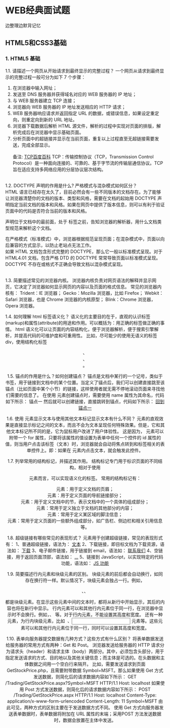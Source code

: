 # WEB经典面试题
边整理边默背记忆
## HTML5和CSS3基础
### 1. HTML5 基础
1.1. 请描述一个网页从开始请求到最终显示的完整过程？
一个网页从请求到最终显示的完整过程一般可分为如下 7 个步骤：
1. 在浏览器中输入网址；
2. 发送至 DNS 服务器并获得域名对应的 WEB 服务器的 IP 地址；
3. 与 WEB 服务器建立 TCP 连接；
4. 浏览器向 WEB 服务器的 IP 地址发送相应的 HTTP 请求；
5. WEB 服务器响应请求并返回指定 URL 的数据，或错误信息，如果设定重定向，则重定向到新的 URL 地址。
6. 浏览器下载数据后解析 HTML 源文件，解析的过程中实现对页面的排版，解析完成后在浏览器中显示基础页面。
7. 分析页面中的超链接并显示在当前页面，重复以上过程直至无超链接需要发送，完成全部显示。<br><br>
备注: [TCP百度百科](https://baike.baidu.com/item/TCP/33012?fr=aladdin)
TCP：传输控制协议（TCP，Transmission Control Protocol）是一种面向连接的、可靠的、基于字节流的传输层通信协议。TCP旨在适应支持多网络应用的分层协议层次结构。<br><br>

1.2. DOCTYPE 声明的作用是什么? 严格模式与混杂模式如何区分？<br>
HTML 语言已经存在太久了，目前必然会有一些不同版本的文档存在。为了能够让浏览器清楚你的文档的版本、类型和风格，需要在文档的起始用 DOCTYPE 声明指定当前文档的版本和风格。如果在网页中提供了版本信息，则可以有利于验证页面中的代码是否符合当前的版本和风格。<br>
<!DOCTYPE> 声明位于文档中的最前面，处于 <html> 标签之前，告知浏览器的解析器，用什么文档类型规范来解析这个文档。<br>
在严格模式（标准模式）中，浏览器根据规范呈现页面；在混杂模式中，页面以向后兼容的方式显示，以防止老站点无法工作。<br>
如果 HTML 文档包含形式完整的 DOCTYPE，那么它一般以标准模式呈现。对于 HTML4.01 文档，包含严格 DTD 的 DOCTYPE 常常导致页面以标准模式呈现。DOCTYPE 不存在或格式不正确会导致文档以混杂模式呈现。<br><br>

1.3. 简要描述常见的浏览器内核。
浏览器内核负责对网页语法的解释并显示网页，它决定了浏览器如何显示网页的内容以及页面的格式信息。
常见的浏览器内核有：
Trident：IE 浏览器；
Gecko：Mozilla 浏览器，比如 Firefox；
Webkit：Safari 浏览器，也是 Chrome 浏览器的内核原型；
Blink：Chrome 浏览器，Opera 浏览器。

1.4. 如何理解 html 标签语义化？
语义化的主要目的在于，直观的认识标签(markup)和属性(attribute)的用途和作用。可以概括为：用正确的标签做正确的事情。
html 语义化可以让页面的内容结构化，便于浏览器解析，便于搜索引擎解析，并提高代码的可维护度和可重用性。
比如，尽可能少的使用无语义的标签 div，使用结构化标签<header>、<section>、<footer> 。

1.5. 锚点的作用是什么？如何创建锚点？
锚点是文档中某行的一个记号，类似于书签，用于链接到文档中的某个位置。当定义了锚点后，我们可以创建直接跳至该锚点（比如页面中某个小节）的链接，这样使用者就无需不停地滚动页面来寻找他们需要的信息了。
在使用 <a> 元素创建锚点时，需要使用 name 属性为其命名，代码如下所示：
<a name=”anchorname1”>锚点一</a>
然后就可以创建链接，直接跳转到锚点，代码如下所示：
<a href=”#anchorname1”>回到锚点一</a>

1.6. 使用 <label> 元素显示文本与使用其他文本标记显示文本有什么不同？
<label> 元素的直观效果是直接显示标记之间的文本，而且不会为文本呈现任何特殊效果。但是，它和其他文本标记所不同的是，它为鼠标用户改进了用户体验性。
这是因为， <label> 元素可以附带一个 for 属性，只要将该属性的值设置为表单中任何一个控件的 id 属性的值，则当用户点击该标签（文本）时，浏览器就会自动将焦点转到和标签相关的表单控件上。即：如果在 <label>元素内点击文本，就会触发此控件。

1.7. 列举常用的结构标记，并描述其作用。
结构标记专门用于标识页面的不同结构，相对于使用 <div> 元素而言，可以实现语义化的标签。
常用的结构标记有：
<header> 元素：用于定义文档的页眉；
<nav> 元素：用于定义页面的导航链接部分；
<section> 元素：用于定义文档中的节，表示文档中的一个具体的组成部分；
<article> 元素：常用于定义独立于文档的其他部分的内容；
<footer> 元素：常用于定义某区域的脚注信息；
<aside> 元素：常用于定义页面的一些额外组成部分，如广告栏、侧边栏和相关引用信息等。

1.8. 超级链接有哪些常见的表现形式？
<a> 元素用于创建超级链接，常见的表现形式有：
1、普通超级链接，语法为：
<a href="" target="">文本</a> 
2、下载链接，即目标文档为下载资源，语法如：
<a href="DAY02.zip">下载</a> 
3、电子邮件链接，用于链接到 email，语法如：
<a href="mailto:tarena@tarena.com.cn">联系我们</a> 
4、空链接，用于返回页面顶部，语法如：
<a href="#">...</a>
5、链接到 JavaScript，以实现特定的代码功能，语法如：
<a href="javascript : …">JS 功能</a> 

1.9. 简要描述行内元素和块级元素的区别。
块级元素的前后都会自动换行，如同存在换行符一样。默认情况下，块级元素会独占一行。例如，<p>、<hn>、<div> 都是块级元素。在显示这些元素中间的文本时，都将从新行中开始显示，其后的内容也将在新行中显示。
行内元素可以和其他行内元素位于同一行，在浏览器中显示时不会换行。例如，<a>、<span> 等。对于行内元素，不能设置其高度和宽度。
还有一种元素，为行内块级元素，比如 <img> 、<input> 元素等。这些元素可以和其他行内元素位于同一行，同时可以设置其高度和宽度。

1.10. 表单向服务器提交数据有几种方式？这些方式有什么区别？
将表单数据发送给服务器的常用方式有两种：Get 和 Post。
浏览器发送给服务器的 HTTP 请求分为请求头（header）和请求主体（body）两部分。其中，必须包含头部分，用于指定发送请求的方式、目的地以及其他关键信息；而主体是可选的。在头数据和主体数据之间用一个空白行来隔开。
比如，需要发送请求到页面 GetStockPrice.php，且需要附带数据 Symbol=MSFT。那么如果使用 Get 方式发送数据，则简化后的请求数据内容如下所示：
GET /Trading/GetStockPrice.aspx?Symbol=MSFT HTTP/1.1
Host: localhost
如果使用 Post 方式发送数据，则简化后的请求数据内容如下所示：
POST /Trading/GetStockPrice.aspx HTTP/1.1
Host: localhost
Content-Type: application/x-www-form-urlencoded
Content-Length: 11
Symbol=MSFT
由此可见，两种方式的区别主要在于发送数据方式不同。
使用 Get 方式向服务器发送表单数据时，表单数据将附加在 URL 属性的末端；采用POST 方法发送数据时，数据会放置在主体中发送。

